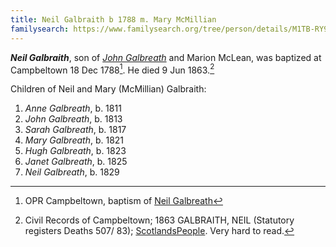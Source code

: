 ```yaml
---
title: Neil Galbraith b 1788 m. Mary McMillian
familysearch: https://www.familysearch.org/tree/person/details/M1TB-RY9
---
```

***Neil Galbraith***, son of *[John Galbreath](/people/galbreath-john-1760.md)* and Marion McLean, was baptized at Campbeltown 18 Dec 1788[^birth].  He died 9 Jun 1863.[^death]

Children of Neil and Mary (McMillian) Galbraith:

1. *Anne Galbreath*, b. 1811
2. *John Galbreath*, b. 1813
3. *Sarah Galbreath*, b. 1817
4. *Mary Galbreath*, b. 1821
5. *Hugh Galbreath*, b. 1823
6. *Janet Galbreath*, b. 1825
7. *Neil Galbreath*, b. 1829

[^birth]: OPR Campbeltown, baptism of [Neil Galbreath](/sources/opr-campbeltown-births.md#1788-12-18-neill-galbreath)

[^death]: Civil Records of Campbeltown; 1863 GALBRAITH, NEIL (Statutory registers Deaths 507/ 83); 
  [ScotlandsPeople](https://www.scotlandspeople.gov.uk/view-image/nrs_stat_deaths/624420).  Very hard to read.
